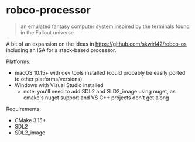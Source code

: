 # robco-processor
> an emulated fantasy computer system inspired by the terminals found in the Fallout universe

A bit of an expansion on the ideas in https://github.com/skwirl42/robco-os including an ISA for a stack-based processor.

Platforms:
- macOS 10.15+ with dev tools installed (could probably be easily ported to other platforms/versions)
- Windows with Visual Studio installed
  * note: you'll need to add SDL2 and SLD2_image using nuget, as cmake's nuget support and VS C++ projects don't get along

Requirements:
- CMake 3.15+
- SDL2
- SDL2_image
